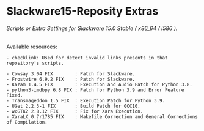 # Slackware15-Reposity Extras
*Scripts or Extra Settings for Slackware 15.0 Stable ( x86_64 / i586 ).*
<br/><br/>

Available resources:
```
- checklink: Used for detect invalid links presents in that repository's scripts.

- Cowsay 3.04 FIX        : Patch for Slackware. 
- Frostwire 6.9.2 FIX    : Patch for Slackware.
- Kazam 1.4.5 FIX        : Execution and Audio Patch for Python 3.8.
- python3-imdbpy 6.8 FIX : Patch for Python 3.9 and Error Feature Fixed.
- Transmageddon 1.5 FIX  : Execution Patch for Python 3.9.
- UGet 2.2.3-1 FIX       : Build Patch for GCC10.
- wxGTK2 2.8.12 FIX      : Fix for Xara Execution.
- XaraLX 0.7r1785 FIX    : Makefile Correction and General Corrections of Compilation.
```
